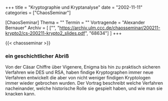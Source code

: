 +++
title = "Kryptographie und Kryptanalyse"
date = "2002-11-11"
categories = ["ChaosSeminar"]

[ChaosSeminar]
Thema = ""
Termin = ""
Vortragende = "Alexander Bernauer"
Archiv = [
	["", "https://archiv.ulm.ccc.de/chaosseminar/200211-krypto2/cs-200211-krypto2_slides.pdf", "68634"]
	]
+++

{{< chaosseminar >}}

### ein geschichtlicher Abriß

Von der Cäsar Chiffre über Vigenere, Enigma bis hin zu praktisch sicheren Verfahren wie DES und RSA, haben findige Kryptographen immer neue Verfahren entwickelt die aber von nicht weniger findigen Kryptologen immer wieder gebrochen wurden. Der Vortrag beschreibt welche Verfahren nacheinander, welche historische Rolle sie gespielt haben, und wie man sie knacken kann.
